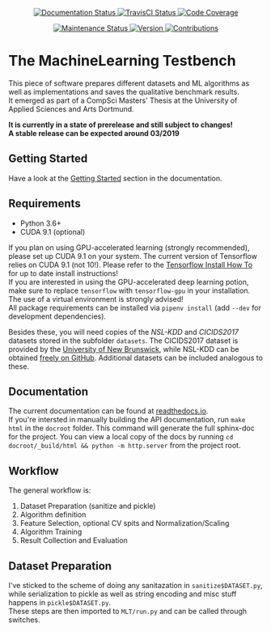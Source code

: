 <p align="center">
    <a href='https://mlt.readthedocs.io/en/latest/?badge=latest'>
        <img src='https://readthedocs.org/projects/mlt/badge/?version=latest' alt='Documentation Status' />
    </a>
    <a href='https://travis-ci.com/Maddosaurus/MLT'>
        <img src='https://img.shields.io/travis/com/Maddosaurus/MLT.svg' alt='TravisCI Status' />
    </a>
    <a href="https://codecov.io/gh/Maddosaurus/MLT">
        <img src="https://codecov.io/gh/Maddosaurus/MLT/branch/master/graph/badge.svg" alt='Code Coverage'/>
</a>
</p>

<p align="center">
    <a href="https://github.com/Maddosaurus/MLT/graphs/commit-activity">
        <img src="https://img.shields.io/badge/maintained-yes-brightgreen.svg" alt="Maintenance Status">
    </a>
    <a href="https://github.com/Maddosaurus/MLT/releases">
        <img src="https://img.shields.io/badge/version-1.0--prerelease-red.svg" alt="Version">
    </a>
    <a href="https://github.com/Maddosaurus/MLT/pulls">
        <img src="https://img.shields.io/badge/contributions-welcome-brightgreen.svg?style=flat" alt="Contributions">
    </a>
</p>


# The MachineLearning Testbench
This piece of software prepares different datasets and ML algorithms as well as implementations and saves the qualitative benchmark results.  
It emerged as part of a CompSci Masters' Thesis at the University of Applied Sciences and Arts Dortmund.  

**It is currently in a state of prerelease and still subject to changes!**  
**A stable release can be expected around 03/2019**

## Getting Started
Have a look at the [Getting Started](https://mlt.readthedocs.io/en/latest/gettingstarted.html) section in the documentation.

## Requirements
- Python 3.6+
- CUDA 9.1 (optional)

If you plan on using GPU-accelerated learning (strongly recommended), please set up CUDA 9.1 on your system. The current version of Tensorflow relies on CUDA 9.1 (not 10!). Please refer to the [Tensorflow Install How To](https://www.tensorflow.org/install/gpu) for up to date install instructions!  
If you are interested in using the GPU-accelerated deep learning potion, make sure to replace `tensorflow` with `tensorflow-gpu` in your installation.
The use of a virtual environment is strongly advised!  
All package requirements can be installed via `pipenv install` (add `--dev` for development dependencies).

Besides these, you will need copies of the *NSL-KDD* and *CICIDS2017* datasets stored in the subfolder `datasets`. The CICIDS2017 dataset is provided by the [University of New Brunswick](http://www.unb.ca/cic/datasets/index.html), while NSL-KDD can be obtained [freely on GitHub](https://github.com/defcom17/NSL_KDD). Additional datasets can be included analogous to these.  

## Documentation
The current documentation can be found at [readthedocs.io](https://mlt.readthedocs.io/en/latest/).  
If you're intersted in manually building the API documentation, run `make html` in the `docroot` folder. This command will generate the full sphinx-doc for the project.
You can view a local copy of the docs by running `cd docroot/_build/html && python -m http.server` from the project root.


## Workflow
The general workflow is:  
1. Dataset Preparation (sanitize and pickle)
2. Algorithm definition
3. Feature Selection, optional CV spits and Normalization/Scaling
4. Algorithm Training
5. Result Collection and Evaluation

## Dataset Preparation
I've sticked to the scheme of doing any sanitazation in `sanitize$DATASET.py`,  
while serialization to pickle as well as string encoding and misc stuff happens in `pickle$DATASET.py`.  
These steps are then imported to `MLT/run.py` and can be called through switches.  


